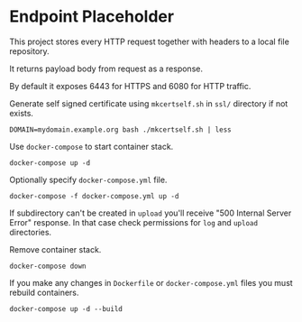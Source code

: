 Endpoint Placeholder
====================

This project stores every HTTP request together with headers to a local file repository.

It returns payload body from request as a response.

By default it exposes 6443 for HTTPS and 6080 for HTTP traffic.

Generate self signed certificate using ``mkcertself.sh`` in ``ssl/`` directory if not exists.

```
DOMAIN=mydomain.example.org bash ./mkcertself.sh | less
```

Use ``docker-compose`` to start container stack.

```
docker-compose up -d
```

Optionally specify ``docker-compose.yml`` file.

```
docker-compose -f docker-compose.yml up -d
```

If subdirectory can't be created in ``upload`` you'll receive "500 Internal Server Error" response.
In that case check permissions for ``log`` and ``upload`` directories.

Remove container stack.

```
docker-compose down
``` 

If you make any changes in ``Dockerfile`` or ``docker-compose.yml`` files you must rebuild containers.

```
docker-compose up -d --build
```
